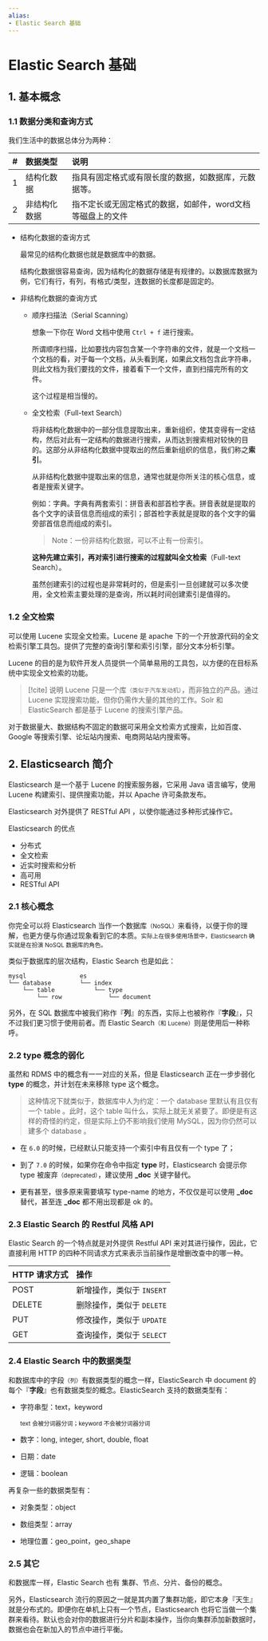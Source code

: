 ```yaml
---
alias: 
- Elastic Search 基础
---
```


# Elastic Search 基础

## 1. 基本概念 

### 1.1 数据分类和查询方式

我们生活中的数据总体分为两种：

| # | 数据类型  | 说明 |
| :-: | :- | :- |
| 1 | 结构化数据 | 指具有固定格式或有限长度的数据，如数据库，元数据等。 |
| 2 | 非结构化数据 | 指不定长或无固定格式的数据，如邮件，word文档等磁盘上的文件 |

- 结构化数据的查询方式 

  最常见的结构化数据也就是数据库中的数据。

  结构化数据很容易查询，因为结构化的数据存储是有规律的。以数据库数据为例，它们有行，有列，有格式/类型，连数据的长度都是固定的。

- 非结构化数据的查询方式 

  - 顺序扫描法（Serial Scanning）

    想象一下你在 Word 文档中使用 `Ctrl + f` 进行搜索。

    所谓顺序扫描，比如要找内容包含某一个字符串的文件，就是一个文档一个文档的看，对于每一个文档，从头看到尾，如果此文档包含此字符串，则此文档为我们要找的文件，接着看下一个文件，直到扫描完所有的文件。

    这个过程是相当慢的。

  - 全文检索（Full-text Search）

    将非结构化数据中的一部分信息提取出来，重新组织，使其变得有一定结构，然后对此有一定结构的数据进行搜索，从而达到搜索相对较快的目的。这部分从非结构化数据中提取出的然后重新组织的信息，我们称之**索引**。

    从非结构化数据中提取出来的信息，通常也就是你所关注的核心信息，或者是搜索关键字。

    例如：字典。字典有两套索引：拼音表和部首检字表。拼音表就是提取的各个文字的读音信息而组成的索引；部首检字表就是提取的各个文字的偏旁部首信息而组成的索引。

    > Note：一份非结构化数据，可以不止有一份索引。

    **这种先建立索引，再对索引进行搜索的过程就叫全文检索**（Full-text Search）。

    虽然创建索引的过程也是非常耗时的，但是索引一旦创建就可以多次使用，全文检索主要处理的是查询，所以耗时间创建索引是值得的。

### 1.2 全文检索 

可以使用 Lucene 实现全文检索。Lucene 是 apache 下的一个开放源代码的全文检索引擎工具包。提供了完整的查询引擎和索引引擎，部分文本分析引擎。

Lucene 的目的是为软件开发人员提供一个简单易用的工具包，以方便的在目标系统中实现全文检索的功能。

> [!cite] 说明
> Lucene 只是一个库<small>（类似于汽车发动机）</small>，而非独立的产品。通过 Lucene 实现搜索功能，但你仍需作大量的其他的工作。Solr 和 ElasticSearch 都是基于 Lucene 的搜索引擎产品。

对于数据量大、数据结构不固定的数据可采用全文检索方式搜索，比如百度、Google 等搜索引擎、论坛站内搜索、电商网站站内搜索等。

## 2. Elasticsearch 简介

Elasticsearch 是一个基于 Lucene 的搜索服务器，它采用 Java 语言编写，使用 Lucene 构建索引、提供搜索功能，并以 Apache 许可条款发布。

Elasticsearch 对外提供了 RESTful API ，以使你能通过多种形式操作它。

Elasticsearch 的优点

- 分布式
- 全文检索
- 近实时搜索和分析
- 高可用
- RESTful API

### 2.1 核心概念 

你完全可以将 Elasticsearch 当作一个数据库<small>（NoSQL）</small>来看待，以便于你的理解，也更方便与你通过现象看到它的本质。<small>实际上在很多使用场景中，Elasticsearch 确实就是在扮演 NoSQL 数据库的角色。</small>

类似于数据库的层次结构，Elastic Search 也是如此：

```
mysql               es
└── database        └── index
    └── table           └── type
        └── row             └── document
```

另外，在 SQL 数据库中被我们称作『**列**』的东西，实际上也被称作『**字段**』，只不过我们更习惯于使用前者。而 Elastic Search<small>（和 Lucene）</small>则是使用后一种称呼。

### 2.2 type 概念的弱化

虽然和 RDMS 中的概念有一一对应的关系，但是 Elasticsearch 正在一步步弱化 **type** 的概念，并计划在未来移除 type 这个概念。

> 这种情况下就类似于，数据库中人为约定：一个 database 里默认有且仅有一个 table 。此时，这个 table 叫什么，实际上就无关紧要了。即便是有这样的奇怪的约定，但是实际上仍不影响我们使用 MySQL，因为你仍然可以建多个 database 。

- 在 `6.0` 的时候，已经默认只能支持一个索引中有且仅有一个 type 了；

- 到了 `7.0` 的时候，如果你在命令中指定 **type** 时，Elasticsearch 会提示你 type 被废弃<small>（deprecated）</small>，建议使用 **_doc** 关键字替代。

- 更有甚至，很多原来需要填写 type-name 的地方，不仅仅是可以使用 **_doc** 替代，甚至连 **_doc** 都不用出现都是 ok 的。


### 2.3 Elastic Search 的 Restful 风格 API 

Elastic Search 的一个特点就是对外提供 Restful API 来对其进行操作，因此，它直接利用 HTTP 的四种不同请求方式来表示当前操作是增删改查中的哪一种。

| HTTP 请求方式 | 操作 |
| :- | :- |
| POST   | 新增操作，类似于 `INSERT` |
| DELETE | 删除操作，类似于 `DELETE` |
| PUT    | 修改操作，类似于 `UPDATE` |
| GET    | 查询操作，类似于 `SELECT` |


### 2.4 Elastic Search 中的数据类型

和数据库中的字段<small>（列）</small>有数据类型的概念一样，ElasticSearch 中 document 的每个『**字段**』也有数据类型的概念。ElasticSearch 支持的数据类型有：

- 字符串型：text，keyword

  <small>text 会被分词器分词；keyword 不会被分词器分词</small>

- 数字：long, integer, short, double, float

- 日期：date

- 逻辑：boolean

再复杂一些的数据类型有：

- 对象类型：object

- 数组类型：array

- 地理位置：geo_point，geo_shape



### 2.5 其它 

和数据库一样，Elastic Search 也有 集群、节点、分片、备份的概念。

另外，Elasticsearch 流行的原因之一就是其内置了集群功能，即它本身『天生』就是分布式的。即便你在单机上只有一个节点，Elasticsearch 也将它当做一个集群来看待。默认也会对你的数据进行分片和副本操作，当你向集群添加新数据时，数据也会在新加入的节点中进行平衡。


